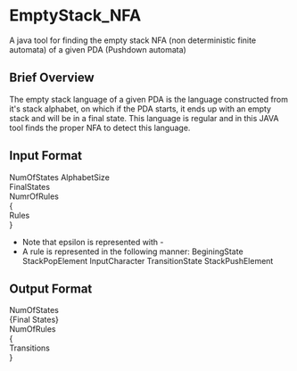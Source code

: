 # EmptyStack_NFA
A java tool for finding the empty stack NFA (non deterministic finite automata) of a given PDA (Pushdown automata)

## Brief Overview
The empty stack language of a given PDA is the language constructed from it's stack alphabet, on which if the PDA starts, it ends up with an empty stack and will be in a final state. This language is regular and in this JAVA tool finds the proper NFA to detect this language.

## Input Format
NumOfStates AlphabetSize
<br>
FinalStates
<br>
NumrOfRules
<br>
{
<br>
Rules
<br>
}
<br>
* Note that epsilon is represented with -
* A rule is represented in the following manner: BeginingState StackPopElement InputCharacter TransitionState StackPushElement
## Output Format
NumOfStates
<br>
{Final States}
<br>
NumOfRules
<br>
{
<br>
Transitions
<br>
}
